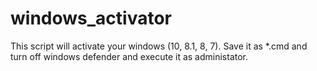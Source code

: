# windows_activator
This script will activate your windows (10, 8.1, 8, 7). Save it as *.cmd and turn off windows defender and execute it as administator.
